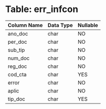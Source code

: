 # Table: err_infcon

| Column Name | Data Type | Nullable |
|-------------|-----------|----------|
| ano_doc | char | NO |
| per_doc | char | NO |
| sub_tip | char | NO |
| num_doc | char | NO |
| reg_doc | char | NO |
| cod_cta | char | YES |
| error | char | NO |
| aplic | char | NO |
| tip_doc | char | YES |

